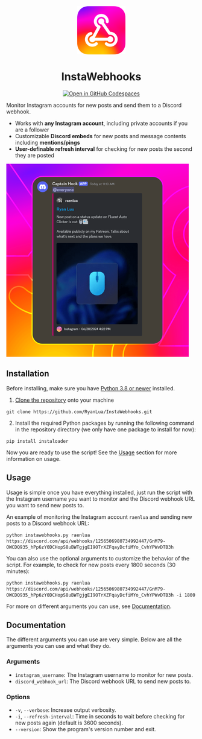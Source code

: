 <div align="center">
	<img alt="InstaWebhooks" src="assets/Logo.svg" width="128px" />
	<h1>InstaWebhooks</h1>
</div>

<div align="center">

[![Open in GitHub Codespaces](https://github.com/codespaces/badge.svg)](https://codespaces.new/RyanLua/InstaWebhooks?quickstart=1)

</div>

Monitor Instagram accounts for new posts and send them to a Discord webhook.

* Works with **any Instagram account**, including private accounts if you are a follower
* Customizable **Discord embeds** for new posts and message contents including **mentions/pings**
* **User-definable refresh interval** for checking for new posts the second they are posted

<img alt="Example of a new post notification" src="assets/ScreenshotEmbedExample.png" height="512px" />

## Installation

Before installing, make sure you have [Python 3.8 or newer](https://www.python.org/downloads/) installed.

1. [Clone the repository](https://docs.github.com/en/repositories/creating-and-managing-repositories/cloning-a-repository) onto your machine
```
git clone https://github.com/RyanLua/InstaWebhooks.git
```
2. Install the required Python packages by running the following command in the repository directory (we only have one package to install for now):
```
pip install instaloader
```

Now you are ready to use the script! See the [Usage](#usage) section for more information on usage.

## Usage

Usage is simple once you have everything installed, just run the script with the Instagram username you want to monitor and the Discord webhook URL you want to send new posts to.

An example of monitoring the Instagram account `raenlua` and sending new posts to a Discord webhook URL:
```
python instawebhooks.py raenlua https://discord.com/api/webhooks/1256506980734992447/GnM79-OWCDQ935_hPp6zY0DCHopS8uBWTgjgEI9OTrXZFqayDcfiMYo_CvhYPWvDTB3h
```

You can also use the optional arguments to customize the behavior of the script. For example, to check for new posts every 1800 seconds (30 minutes):
```
python instawebhooks.py raenlua https://discord.com/api/webhooks/1256506980734992447/GnM79-OWCDQ935_hPp6zY0DCHopS8uBWTgjgEI9OTrXZFqayDcfiMYo_CvhYPWvDTB3h -i 1800
```

For more on different arguments you can use, see [Documentation](#documentation).

## Documentation

The different arguments you can use are very simple. Below are all the arguments you can use and what they do.

### Arguments
* `instagram_username`: The Instagram username to monitor for new posts.
* `discord_webhook_url`: The Discord webhook URL to send new posts to.

### Options
* `-v`, `--verbose`: Increase output verbosity.
* `-i`, `--refresh-interval`: Time in seconds to wait before checking for new posts again (default is 3600 seconds).
* `--version`: Show the program's version number and exit.
